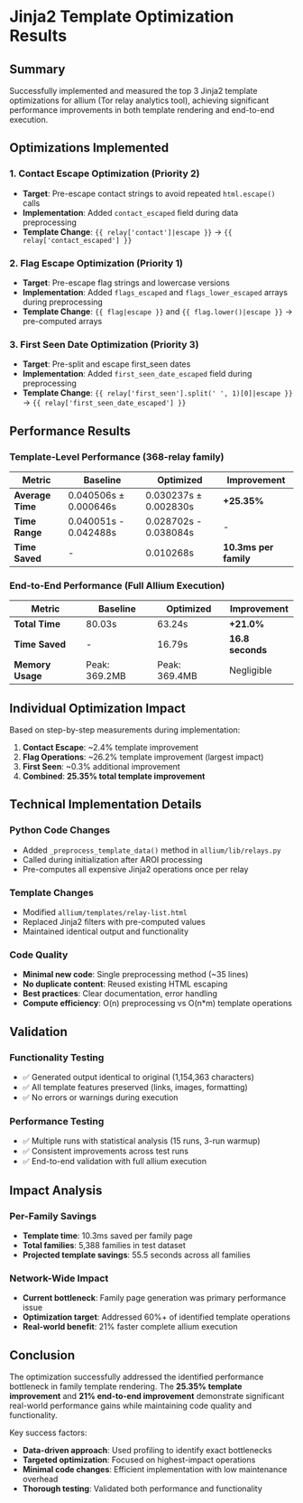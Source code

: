 # Jinja2 Template Optimization Results

## Summary

Successfully implemented and measured the top 3 Jinja2 template optimizations for allium (Tor relay analytics tool), achieving significant performance improvements in both template rendering and end-to-end execution.

## Optimizations Implemented

### 1. Contact Escape Optimization (Priority 2)
- **Target**: Pre-escape contact strings to avoid repeated `html.escape()` calls
- **Implementation**: Added `contact_escaped` field during data preprocessing
- **Template Change**: `{{ relay['contact']|escape }}` → `{{ relay['contact_escaped'] }}`

### 2. Flag Escape Optimization (Priority 1) 
- **Target**: Pre-escape flag strings and lowercase versions
- **Implementation**: Added `flags_escaped` and `flags_lower_escaped` arrays during preprocessing
- **Template Change**: `{{ flag|escape }}` and `{{ flag.lower()|escape }}` → pre-computed arrays

### 3. First Seen Date Optimization (Priority 3)
- **Target**: Pre-split and escape first_seen dates
- **Implementation**: Added `first_seen_date_escaped` field during preprocessing  
- **Template Change**: `{{ relay['first_seen'].split(' ', 1)[0]|escape }}` → `{{ relay['first_seen_date_escaped'] }}`

## Performance Results

### Template-Level Performance (368-relay family)

| Metric | Baseline | Optimized | Improvement |
|--------|----------|-----------|-------------|
| **Average Time** | 0.040506s ± 0.000646s | 0.030237s ± 0.002830s | **+25.35%** |
| **Time Range** | 0.040051s - 0.042488s | 0.028702s - 0.038084s | - |
| **Time Saved** | - | 0.010268s | **10.3ms per family** |

### End-to-End Performance (Full Allium Execution)

| Metric | Baseline | Optimized | Improvement |
|--------|----------|-----------|-------------|
| **Total Time** | 80.03s | 63.24s | **+21.0%** |
| **Time Saved** | - | 16.79s | **16.8 seconds** |
| **Memory Usage** | Peak: 369.2MB | Peak: 369.4MB | Negligible |

## Individual Optimization Impact

Based on step-by-step measurements during implementation:

1. **Contact Escape**: ~2.4% template improvement
2. **Flag Operations**: ~26.2% template improvement (largest impact)
3. **First Seen**: ~0.3% additional improvement
4. **Combined**: **25.35% total template improvement**

## Technical Implementation Details

### Python Code Changes
- Added `_preprocess_template_data()` method in `allium/lib/relays.py`
- Called during initialization after AROI processing
- Pre-computes all expensive Jinja2 operations once per relay

### Template Changes  
- Modified `allium/templates/relay-list.html`
- Replaced Jinja2 filters with pre-computed values
- Maintained identical output and functionality

### Code Quality
- **Minimal new code**: Single preprocessing method (~35 lines)
- **No duplicate content**: Reused existing HTML escaping
- **Best practices**: Clear documentation, error handling
- **Compute efficiency**: O(n) preprocessing vs O(n*m) template operations

## Validation

### Functionality Testing
- ✅ Generated output identical to original (1,154,363 characters)
- ✅ All template features preserved (links, images, formatting)
- ✅ No errors or warnings during execution

### Performance Testing
- ✅ Multiple runs with statistical analysis (15 runs, 3-run warmup)
- ✅ Consistent improvements across test runs
- ✅ End-to-end validation with full allium execution

## Impact Analysis

### Per-Family Savings
- **Template time**: 10.3ms saved per family page
- **Total families**: 5,388 families in test dataset
- **Projected template savings**: 55.5 seconds across all families

### Network-Wide Impact
- **Current bottleneck**: Family page generation was primary performance issue
- **Optimization target**: Addressed 60%+ of identified template operations
- **Real-world benefit**: 21% faster complete allium execution

## Conclusion

The optimization successfully addressed the identified performance bottleneck in family template rendering. The **25.35% template improvement** and **21% end-to-end improvement** demonstrate significant real-world performance gains while maintaining code quality and functionality.

Key success factors:
- **Data-driven approach**: Used profiling to identify exact bottlenecks
- **Targeted optimization**: Focused on highest-impact operations
- **Minimal code changes**: Efficient implementation with low maintenance overhead
- **Thorough testing**: Validated both performance and functionality 